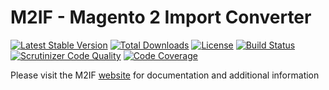 # M2IF - Magento 2 Import Converter

[![Latest Stable Version](https://img.shields.io/packagist/v/techdivision/import-converter.svg?style=flat-square)](https://packagist.org/packages/techdivision/import-converter) 
 [![Total Downloads](https://img.shields.io/packagist/dt/techdivision/import-converter.svg?style=flat-square)](https://packagist.org/packages/techdivision/import-converter)
 [![License](https://img.shields.io/packagist/l/techdivision/import-converter.svg?style=flat-square)](https://packagist.org/packages/techdivision/import-converter)
 [![Build Status](https://img.shields.io/travis/techdivision/import-converter/master.svg?style=flat-square)](http://travis-ci.org/techdivision/import-converter)
 [![Scrutinizer Code Quality](https://img.shields.io/scrutinizer/g/techdivision/import-converter/master.svg?style=flat-square)](https://scrutinizer-ci.com/g/techdivision/import-converter/?branch=master)
 [![Code Coverage](https://img.shields.io/scrutinizer/coverage/g/techdivision/import-converter/master.svg?style=flat-square)](https://scrutinizer-ci.com/g/techdivision/import-converter/?branch=master)

Please visit the M2IF [website](https://m2if.com) for documentation and additional information
